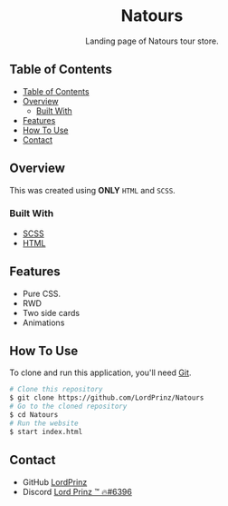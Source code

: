 <h1 align="center">Natours</h1>

<div align="center">
Landing page of Natours tour store.</div>

<!-- TABLE OF CONTENTS -->

## Table of Contents

- [Table of Contents](#table-of-contents)
- [Overview](#overview)
  - [Built With](#built-with)
- [Features](#features)
- [How To Use](#how-to-use)
- [Contact](#contact)

<!-- OVERVIEW -->

## Overview

This was created using **ONLY** `HTML` and `SCSS`.

### Built With

<!-- This section should list any major frameworks that you built your project using. Here are a few examples.-->

- [SCSS](https://sass-lang.com/)
- [HTML](https://html.com/)

## Features

- Pure CSS.
- RWD
- Two side cards
- Animations

## How To Use

<!-- Example: -->

To clone and run this application, you'll need [Git](https://git-scm.com).

```bash
# Clone this repository
$ git clone https://github.com/LordPrinz/Natours
# Go to the cloned repository
$ cd Natours
# Run the website
$ start index.html
```

## Contact

- GitHub [LordPrinz](https://github.com/LordPrinz)
- Discord [<c2>Lord Prinz ™ 🔥#6396](https://discord.com/users/520676533279522817)
